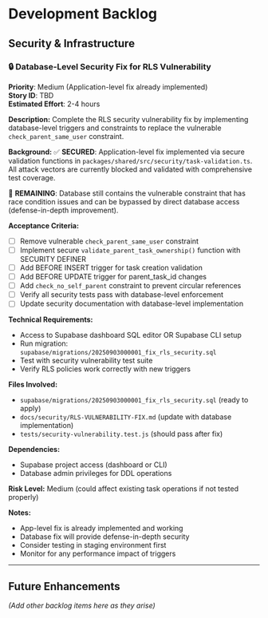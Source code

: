 # Development Backlog

## Security & Infrastructure

### 🔒 Database-Level Security Fix for RLS Vulnerability
**Priority**: Medium (Application-level fix already implemented)  
**Story ID**: TBD  
**Estimated Effort**: 2-4 hours  

**Description:**
Complete the RLS security vulnerability fix by implementing database-level triggers and constraints to replace the vulnerable `check_parent_same_user` constraint.

**Background:**
✅ **SECURED**: Application-level fix implemented via secure validation functions in `packages/shared/src/security/task-validation.ts`. All attack vectors are currently blocked and validated with comprehensive test coverage.

🔄 **REMAINING**: Database still contains the vulnerable constraint that has race condition issues and can be bypassed by direct database access (defense-in-depth improvement).

**Acceptance Criteria:**
- [ ] Remove vulnerable `check_parent_same_user` constraint
- [ ] Implement secure `validate_parent_task_ownership()` function with SECURITY DEFINER
- [ ] Add BEFORE INSERT trigger for task creation validation  
- [ ] Add BEFORE UPDATE trigger for parent_task_id changes
- [ ] Add `check_no_self_parent` constraint to prevent circular references
- [ ] Verify all security tests pass with database-level enforcement
- [ ] Update security documentation with database-level implementation

**Technical Requirements:**
- Access to Supabase dashboard SQL editor OR Supabase CLI setup
- Run migration: `supabase/migrations/20250903000001_fix_rls_security.sql`
- Test with security vulnerability test suite
- Verify RLS policies work correctly with new triggers

**Files Involved:**
- `supabase/migrations/20250903000001_fix_rls_security.sql` (ready to apply)
- `docs/security/RLS-VULNERABILITY-FIX.md` (update with database implementation)
- `tests/security-vulnerability.test.js` (should pass after fix)

**Dependencies:**
- Supabase project access (dashboard or CLI)
- Database admin privileges for DDL operations

**Risk Level:** Medium (could affect existing task operations if not tested properly)

**Notes:**
- App-level fix is already implemented and working
- Database fix will provide defense-in-depth security
- Consider testing in staging environment first
- Monitor for any performance impact of triggers

---

## Future Enhancements

_(Add other backlog items here as they arise)_